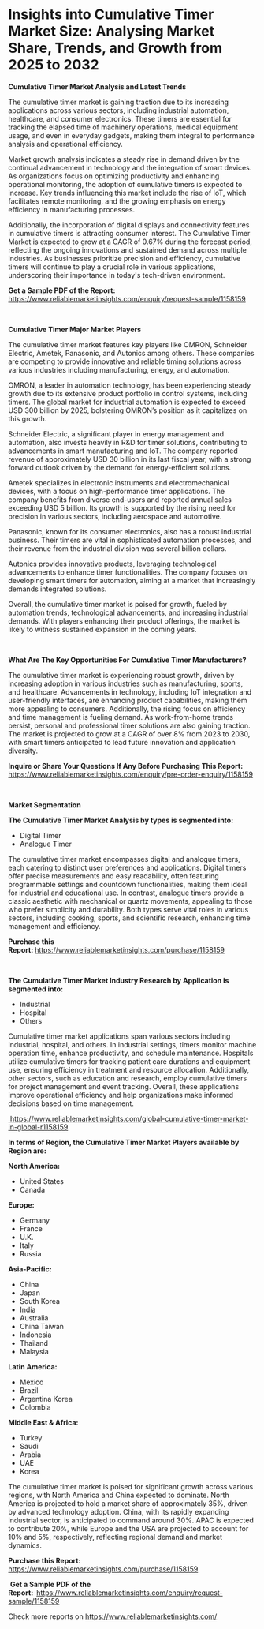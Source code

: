 <p><h1>Insights into Cumulative Timer Market Size: Analysing Market Share, Trends, and Growth from 2025 to 2032</h1></p><p><strong>Cumulative Timer Market Analysis and Latest Trends</strong></p>
<p><p>The cumulative timer market is gaining traction due to its increasing applications across various sectors, including industrial automation, healthcare, and consumer electronics. These timers are essential for tracking the elapsed time of machinery operations, medical equipment usage, and even in everyday gadgets, making them integral to performance analysis and operational efficiency.</p><p>Market growth analysis indicates a steady rise in demand driven by the continual advancement in technology and the integration of smart devices. As organizations focus on optimizing productivity and enhancing operational monitoring, the adoption of cumulative timers is expected to increase. Key trends influencing this market include the rise of IoT, which facilitates remote monitoring, and the growing emphasis on energy efficiency in manufacturing processes.</p><p>Additionally, the incorporation of digital displays and connectivity features in cumulative timers is attracting consumer interest. The Cumulative Timer Market is expected to grow at a CAGR of 0.67% during the forecast period, reflecting the ongoing innovations and sustained demand across multiple industries. As businesses prioritize precision and efficiency, cumulative timers will continue to play a crucial role in various applications, underscoring their importance in today's tech-driven environment.</p></p>
<p><strong>Get a Sample PDF of the Report:&nbsp;</strong> <a href="https://www.reliablemarketinsights.com/enquiry/request-sample/1158159?utm_campaign=3085&utm_medium=2&utm_source=Github&utm_content=ia&utm_term=04042025&utm_id=cumulative-timer">https://www.reliablemarketinsights.com/enquiry/request-sample/1158159</a></p>
<p>&nbsp;</p>
<p><strong>Cumulative Timer Major Market Players</strong></p>
<p><p>The cumulative timer market features key players like OMRON, Schneider Electric, Ametek, Panasonic, and Autonics among others. These companies are competing to provide innovative and reliable timing solutions across various industries including manufacturing, energy, and automation.</p><p>OMRON, a leader in automation technology, has been experiencing steady growth due to its extensive product portfolio in control systems, including timers. The global market for industrial automation is expected to exceed USD 300 billion by 2025, bolstering OMRON’s position as it capitalizes on this growth.</p><p>Schneider Electric, a significant player in energy management and automation, also invests heavily in R&D for timer solutions, contributing to advancements in smart manufacturing and IoT. The company reported revenue of approximately USD 30 billion in its last fiscal year, with a strong forward outlook driven by the demand for energy-efficient solutions.</p><p>Ametek specializes in electronic instruments and electromechanical devices, with a focus on high-performance timer applications. The company benefits from diverse end-users and reported annual sales exceeding USD 5 billion. Its growth is supported by the rising need for precision in various sectors, including aerospace and automotive.</p><p>Panasonic, known for its consumer electronics, also has a robust industrial business. Their timers are vital in sophisticated automation processes, and their revenue from the industrial division was several billion dollars.</p><p>Autonics provides innovative products, leveraging technological advancements to enhance timer functionalities. The company focuses on developing smart timers for automation, aiming at a market that increasingly demands integrated solutions.</p><p>Overall, the cumulative timer market is poised for growth, fueled by automation trends, technological advancements, and increasing industrial demands. With players enhancing their product offerings, the market is likely to witness sustained expansion in the coming years.</p></p>
<p>&nbsp;</p>
<p><strong>What Are The Key Opportunities For Cumulative Timer Manufacturers?</strong></p>
<p><p>The cumulative timer market is experiencing robust growth, driven by increasing adoption in various industries such as manufacturing, sports, and healthcare. Advancements in technology, including IoT integration and user-friendly interfaces, are enhancing product capabilities, making them more appealing to consumers. Additionally, the rising focus on efficiency and time management is fueling demand. As work-from-home trends persist, personal and professional timer solutions are also gaining traction. The market is projected to grow at a CAGR of over 8% from 2023 to 2030, with smart timers anticipated to lead future innovation and application diversity.</p></p>
<p><strong>Inquire or Share Your Questions If Any Before Purchasing This Report:</strong> <a href="https://www.reliablemarketinsights.com/enquiry/pre-order-enquiry/1158159?utm_campaign=3085&utm_medium=2&utm_source=Github&utm_content=ia&utm_term=04042025&utm_id=cumulative-timer">https://www.reliablemarketinsights.com/enquiry/pre-order-enquiry/1158159</a></p>
<p>&nbsp;</p>
<p><strong>Market Segmentation</strong></p>
<p><strong>The Cumulative Timer Market Analysis by types is segmented into:</strong></p>
<p><ul><li>Digital Timer</li><li>Analogue Timer</li></ul></p>
<p><p>The cumulative timer market encompasses digital and analogue timers, each catering to distinct user preferences and applications. Digital timers offer precise measurements and easy readability, often featuring programmable settings and countdown functionalities, making them ideal for industrial and educational use. In contrast, analogue timers provide a classic aesthetic with mechanical or quartz movements, appealing to those who prefer simplicity and durability. Both types serve vital roles in various sectors, including cooking, sports, and scientific research, enhancing time management and efficiency.</p></p>
<p><strong>Purchase this Report:&nbsp;</strong><a href="https://www.reliablemarketinsights.com/purchase/1158159?utm_campaign=3085&utm_medium=2&utm_source=Github&utm_content=ia&utm_term=04042025&utm_id=cumulative-timer">https://www.reliablemarketinsights.com/purchase/1158159</a></p>
<p>&nbsp;</p>
<p><strong>The Cumulative Timer Market Industry Research by Application is segmented into:</strong></p>
<p><ul><li>Industrial</li><li>Hospital</li><li>Others</li></ul></p>
<p><p>Cumulative timer market applications span various sectors including industrial, hospital, and others. In industrial settings, timers monitor machine operation time, enhance productivity, and schedule maintenance. Hospitals utilize cumulative timers for tracking patient care durations and equipment use, ensuring efficiency in treatment and resource allocation. Additionally, other sectors, such as education and research, employ cumulative timers for project management and event tracking. Overall, these applications improve operational efficiency and help organizations make informed decisions based on time management.</p></p>
<p><a href="https://www.reliablemarketinsights.com/global-cumulative-timer-market-in-global-r1158159?utm_campaign=3085&utm_medium=2&utm_source=Github&utm_content=ia&utm_term=04042025&utm_id=cumulative-timer">&nbsp;https://www.reliablemarketinsights.com/global-cumulative-timer-market-in-global-r1158159</a></p>
<p><strong>In terms of Region, the Cumulative Timer Market Players available by Region are:</strong></p>
<p>
    <p> <strong> North America: </strong>
        <ul>
            <li>United States</li>
            <li>Canada</li>
        </ul>
        </p> 
    <p> <strong> Europe: </strong>
        <ul>
            <li>Germany</li>
            <li>France</li>
            <li>U.K.</li>
            <li>Italy</li>
            <li>Russia</li>
        </ul>
        </p> 
    <p> <strong> Asia-Pacific: </strong>
        <ul>
            <li>China</li>
            <li>Japan</li>
            <li>South Korea</li>
            <li>India</li>
            <li>Australia</li>
            <li>China Taiwan</li>
            <li>Indonesia</li>
            <li>Thailand</li>
            <li>Malaysia</li>
        </ul>
        </p> 
    <p> <strong> Latin America: </strong>
        <ul>
            <li>Mexico</li>
            <li>Brazil</li>
            <li>Argentina Korea</li>
            <li>Colombia</li>
        </ul>
        </p> 
    <p> <strong> Middle East & Africa: </strong>
        <ul>
            <li>Turkey</li>
            <li>Saudi</li>
            <li>Arabia</li>
            <li>UAE</li>
            <li>Korea</li>
        </ul>
    </p>
    </p>
<p><p>The cumulative timer market is poised for significant growth across various regions, with North America and China expected to dominate. North America is projected to hold a market share of approximately 35%, driven by advanced technology adoption. China, with its rapidly expanding industrial sector, is anticipated to command around 30%. APAC is expected to contribute 20%, while Europe and the USA are projected to account for 10% and 5%, respectively, reflecting regional demand and market dynamics.</p></p>
<p><strong>Purchase this Report: </strong><a href="https://www.reliablemarketinsights.com/purchase/1158159?utm_campaign=3085&utm_medium=2&utm_source=Github&utm_content=ia&utm_term=04042025&utm_id=cumulative-timer">https://www.reliablemarketinsights.com/purchase/1158159</a></p>
<p>&nbsp;<strong>Get a Sample PDF of the Report:&nbsp;&nbsp;</strong><a href="https://www.reliablemarketinsights.com/enquiry/request-sample/1158159?utm_campaign=3085&utm_medium=2&utm_source=Github&utm_content=ia&utm_term=04042025&utm_id=cumulative-timer">https://www.reliablemarketinsights.com/enquiry/request-sample/1158159</a></p>
<p><strong></strong></p>
<p>Check more reports on <a href="https://www.reliablemarketinsights.com/?utm_campaign=3085&utm_medium=2&utm_source=Github&utm_content=ia&utm_term=04042025&utm_id=cumulative-timer">https://www.reliablemarketinsights.com/</a></p>
